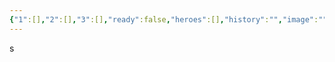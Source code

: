 ```yaml
---
{"1":[],"2":[],"3":[],"ready":false,"heroes":[],"history":"","image":"","images":[],"features":[],"appearance":[],"terms":[],"dg-publish":true,"permalink":"/tabliczy/biblejskie-syuzhety/stradaniya-iova/","dgPassFrontmatter":true}
---
```


s
